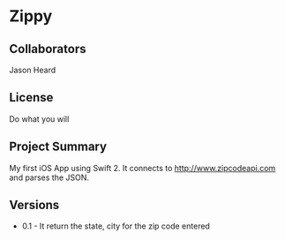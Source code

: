 Zippy
===

Collaborators
---
Jason Heard

License
---
Do what you will

Project Summary
---
My first iOS App using Swift 2. It connects to http://www.zipcodeapi.com and parses the JSON. 

Versions
---
- 0.1 -  It return the state, city for the zip code entered
